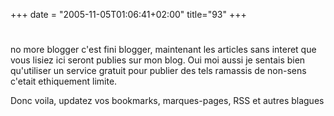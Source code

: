 +++
date = "2005-11-05T01:06:41+02:00"
title="93"
+++
#
no more blogger
c'est fini blogger, maintenant les articles sans interet que vous lisiez ici seront publies sur mon blog. Oui moi aussi je sentais bien qu'utiliser un service gratuit pour publier des tels ramassis de non-sens c'etait ethiquement limite.

Donc voila, updatez vos bookmarks, marques-pages, RSS et autres blagues



